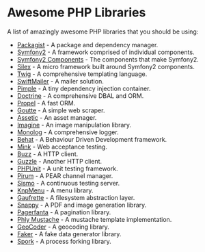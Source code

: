 # Awesome PHP Libraries

A list of amazingly awesome PHP libraries that you should be using:

* [Packagist](http://packagist.org/) - A package and dependency manager.
* [Symfony2](http://symfony.com/) - A framework comprised of individual components.
* [Symfony2 Components](https://github.com/symfony) - The components that make Symfony2.
* [Silex](http://silex.sensiolabs.org/) - A micro framework built around Symfony2 components.
* [Twig](http://twig.sensiolabs.org/) - A comprehensive templating language.
* [SwiftMailer](http://swiftmailer.org/) - A mailer solution.
* [Pimple](http://pimple.sensiolabs.org/) - A tiny dependency injection container.
* [Doctrine](http://www.doctrine-project.org/) - A comprehensive DBAL and ORM.
* [Propel](http://www.propelorm.org/) - A fast ORM.
* [Goutte](https://github.com/fabpot/Goutte) - A simple web scraper.
* [Assetic](https://github.com/kriswallsmith/assetic) - An asset manager.
* [Imagine](http://imagine.readthedocs.org/en/latest/index.html) - An image manipulation library.
* [Monolog](https://github.com/Seldaek/monolog) - A comprehensive logger.
* [Behat](http://behat.org/) - A Behaviour Driven Development framework.
* [Mink](http://mink.behat.org/) - Web acceptance testing.
* [Buzz](https://github.com/kriswallsmith/Buzz) - A HTTP client.
* [Guzzle](http://guzzlephp.org/) - Another HTTP client.
* [PHPUnit](https://github.com/sebastianbergmann/phpunit) - A unit testing framework.
* [Pirum](https://github.com/symfony) - A PEAR channel manager.
* [Sismo](http://sismo.sensiolabs.org/) - A continuous testing server.
* [KnpMenu](https://github.com/KnpLabs/KnpMenu) - A menu library.
* [Gaufrette](https://github.com/KnpLabs/Gaufrette) - A filesystem abstraction layer.
* [Snappy](https://github.com/KnpLabs/snappy) - A PDF and image generation library.
* [Pagerfanta](https://github.com/whiteoctober/Pagerfanta) - A pagination library.
* [Phly Mustache](https://github.com/weierophinney/phly_mustache) - A mustache template implementation.
* [GeoCoder](http://geocoder-php.org/) - A geocoding library.
* [Faker](https://github.com/fzaninotto/Faker) - A fake data generator library.
* [Spork](https://github.com/kriswallsmith/spork) - A process forking library.
